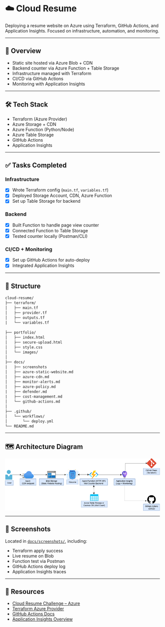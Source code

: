 # ☁️ Cloud Resume 

Deploying a resume website on Azure using Terraform, GitHub Actions, and Application Insights. Focused on infrastructure, automation, and monitoring.

---

## 📌 Overview

- Static site hosted via Azure Blob + CDN  
- Backend counter via Azure Function + Table Storage  
- Infrastructure managed with Terraform  
- CI/CD via GitHub Actions  
- Monitoring with Application Insights

---

## 🛠️ Tech Stack

- Terraform (Azure Provider)  
- Azure Storage + CDN  
- Azure Function (Python/Node)  
- Azure Table Storage  
- GitHub Actions  
- Application Insights

---

## ✅ Tasks Completed

### Infrastructure
- [x] Wrote Terraform config (`main.tf`, `variables.tf`)
- [x] Deployed Storage Account, CDN, Azure Function
- [x] Set up Table Storage for backend

### Backend
- [x] Built Function to handle page view counter
- [x] Connected Function to Table Storage
- [x] Tested counter locally (Postman/CLI)

### CI/CD + Monitoring
- [x] Set up GitHub Actions for auto-deploy
- [x] Integrated Application Insights

---

## 📁 Structure

```plaintext
cloud-resume/
├── terraform/               
│   ├── main.tf
│   ├── provider.tf
│   ├── outputs.tf
|   └── variables.tf    

├── portfolio/              
│   ├── index.html
│   ├── secure-upload.html
│   ├── style.css
│   └── images/             
│
├── docs/
|   ├── screenshots
│   ├── azure-static-website.md        
│   ├── azure-cdn.md                    
│   ├── monitor-alerts.md              
│   ├── azure-policy.md
|   ├── defender.md
|   ├── cost-management.md 
│   └── github-actions.md 
│
├── .github/
│   └── workflows/
│       └── deploy.yml
└── README.md               

```
---
## 🗺️ Architecture Diagram

![Architecture Diagram](portfolio/images/resume-architecture.png)

--- 
## 📸 Screenshots

Located in [`docs/screenshots/`](docs/screenshots/), including:

- Terraform apply success  
- Live resume on Blob  
- Function test via Postman  
- GitHub Actions deploy log  
- Application Insights traces  

---

## 🔗 Resources

- [Cloud Resume Challenge – Azure](https://cloudresumechallenge.dev/docs/the-challenge/azure/)  
- [Terraform Azure Provider](https://registry.terraform.io/providers/hashicorp/azurerm/latest/docs)  
- [GitHub Actions Docs](https://docs.github.com/en/actions)  
- [Application Insights Overview](https://learn.microsoft.com/en-us/azure/azure-monitor/app/app-insights-overview)
